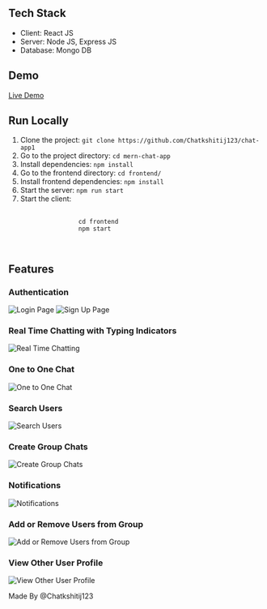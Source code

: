 <h2>Tech Stack</h2>
<ul>
    <li>Client: React JS</li>
    <li>Server: Node JS, Express JS</li>
    <li>Database: Mongo DB</li>
</ul>

<h2>Demo</h2>
<p><a href="https://chat-app1-6y2q.onrender.com/">Live Demo</a></p>

<h2>Run Locally</h2>
<ol>
    <li>Clone the project: <code>git clone https://github.com/Chatkshitij123/chat-app1</code></li>
    <li>Go to the project directory: <code>cd mern-chat-app</code></li>
    <li>Install dependencies: <code>npm install</code></li>
    <li>Go to the frontend directory: <code>cd frontend/</code></li>
    <li>Install frontend dependencies: <code>npm install</code></li>
    <li>Start the server: <code>npm run start</code></li>
    <li>Start the client: 
        <pre>
            <code>
                cd frontend
                npm start
            </code>
        </pre>
    </li>
</ol>

<h2>Features</h2>
<h3>Authentication</h3>
<img src="https://github.com/Chatkshitij123/chat-app1/assets/113652625/ab0ba317-b7e3-4fad-84c4-c9878de9e03f" alt="Login Page">
<img src="https://github.com/Chatkshitij123/chat-app1/assets/113652625/17b38317-6df9-42a5-a649-0cf637d8c529" alt="Sign Up Page">
<h3>Real Time Chatting with Typing Indicators</h3>
<img src="https://github.com/Chatkshitij123/chat-app1/assets/113652625/9f89b4ab-d031-43d7-93c8-44050c0bdf6f" alt="Real Time Chatting">

<h3>One to One Chat</h3>
<img src="https://github.com/Chatkshitij123/chat-app1/assets/113652625/0c5c28c4-46a9-4b5d-8c22-de6fb5b3701a" alt="One to One Chat">



<h3>Search Users</h3>
<img src="https://github.com/Chatkshitij123/chat-app1/assets/113652625/254030f7-4a27-44e6-83d7-ed059e6238e0" alt="Search Users">


<h3>Create Group Chats</h3>
<img src="https://github.com/Chatkshitij123/chat-app1/assets/113652625/c826d1e0-3d96-471f-88d6-d881ecc2bb47" alt="Create Group Chats">


<h3>Notifications</h3>
<img src="https://github.com/Chatkshitij123/chat-app1/assets/113652625/4ec3e2b4-8de5-46ee-8ce4-eca786f27caa" alt="Notifications">


<h3>Add or Remove Users from Group</h3>
<img src="https://github.com/Chatkshitij123/chat-app1/assets/113652625/af923002-ec95-47dc-a7ef-ab08a4d32629" alt="Add or Remove Users from Group">



<h3>View Other User Profile</h3>
<img src="https://github.com/Chatkshitij123/chat-app1/assets/113652625/e4140711-8c88-43a9-92b4-778ce5d07263" alt="View Other User Profile">

<p>Made By @Chatkshitij123</p>
